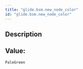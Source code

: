 ```yaml
---
title: "glide.bsm.new_node_color"
id: "glide.bsm.new_node_color"
---
```

## Description



## Value: 
```
PaleGreen
```